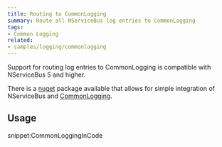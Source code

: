 ```yaml
---
title: Routing to CommonLogging
summary: Route all NServiceBus log entries to CommonLogging
tags: 
- Common Logging
related:
- samples/logging/commonlogging
---
```


Support for routing log entries to CommonLogging is compatible with NServiceBus 5 and higher.

There is a [nuget](https://www.nuget.org/packages/NServiceBus.CommonLogging/) package available that allows for simple integration of NServiceBus and [CommonLogging](http://netcommon.sourceforge.net/).


## Usage

snippet:CommonLoggingInCode
